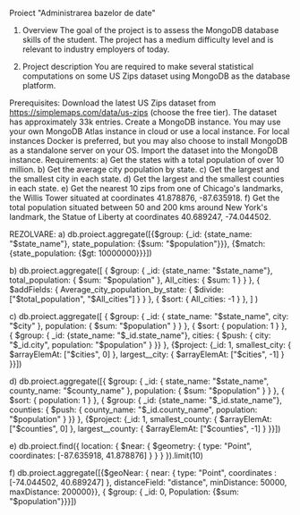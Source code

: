 Proiect "Administrarea bazelor de date"

1. Overview
The goal of the project is to assess the MongoDB database skills of the student. The project has a medium difficulty level and is relevant to industry employers of today.

2. Project description
You are required to make several statistical computations on some US Zips dataset using MongoDB as the database platform.

Prerequisites:
Download the latest US Zips dataset from https://simplemaps.com/data/us-zips (choose the free tier). The dataset has approximately 33k entries.
Create a MongoDB instance. You may use your own MongoDB Atlas instance in cloud or use a local instance. For local instances Docker is preferred, but you may also choose to install MongoDB as a standalone server on your OS.
Import the dataset into the MongoDB instance.
Requirements:
a) Get the states with a total population of over 10 million.
b) Get the average city population by state.
c) Get the largest and the smallest city in each state.
d) Get the largest and the smallest counties in each state.
e) Get the nearest 10 zips from one of Chicago's landmarks, the Willis Tower situated at coordinates 41.878876, -87.635918.
f) Get the total population situated between 50 and 200 kms around New York's landmark, the Statue of Liberty at coordinates 40.689247, -74.044502.

REZOLVARE:
a)
db.proiect.aggregate([{$group: {_id: {state_name: "$state_name"}, state_population: {$sum: "$population"}}}, {$match: {state_population: {$gt: 10000000}}}])


 

b) 
db.proiect.aggregate([ { $group: { _id: {state_name: "$state_name"}, total_population: { $sum: "$population" }, All_cities: { $sum: 1 } } }, { $addFields: { Average_city_population_by_state: { $divide: ["$total_population", "$All_cities"] } } },  { $sort: { All_cities: -1 } }, ] )
 


c) 
db.proiect.aggregate([ { $group: { _id: { state_name: "$state_name", city: "$city" }, population: { $sum: "$population" } } }, { $sort: { population: 1 } }, { $group: { _id: {state_name: "$_id.state_name"}, cities: { $push: { city: "$_id.city", population: "$population" } }} }, {$project: {_id: 1, smallest_city: { $arrayElemAt: ["$cities", 0] }, largest__city: { $arrayElemAt: ["$cities", -1] } }}])
 
d)
db.proiect.aggregate([{ $group: { _id: { state_name: "$state_name", county_name: "$county_name" }, population: { $sum: "$population" } } }, { $sort: { population: 1 } }, { $group: { _id: {state_name: "$_id.state_name"}, counties: { $push: { county_name: "$_id.county_name", population: "$population" } }} }, {$project: {_id: 1, smallest_county: { $arrayElemAt: ["$counties", 0] }, largest__county: { $arrayElemAt: ["$counties", -1] } }}])
 
e)
db.proiect.find({ location: { $near: { $geometry: { type: "Point", coordinates: [-87.635918, 41.878876] } } } }).limit(10)
 
f)
db.proiect.aggregate([{$geoNear: { near: { type: "Point", coordinates : [-74.044502, 40.689247] }, distanceField: "distance", minDistance: 50000, maxDistance: 200000}}, { $group: { _id: 0, Population: {$sum: "$population"}}}])
 
